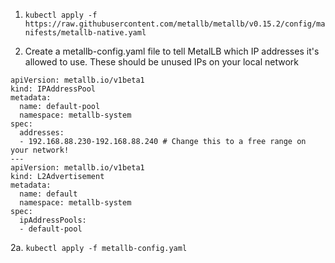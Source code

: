 1. `kubectl apply -f https://raw.githubusercontent.com/metallb/metallb/v0.15.2/config/manifests/metallb-native.yaml`

2. Create a metallb-config.yaml file to tell MetalLB which IP addresses it's allowed to use. These should be unused IPs on your local network

```
apiVersion: metallb.io/v1beta1
kind: IPAddressPool
metadata:
  name: default-pool
  namespace: metallb-system
spec:
  addresses:
  - 192.168.88.230-192.168.88.240 # Change this to a free range on your network!
---
apiVersion: metallb.io/v1beta1
kind: L2Advertisement
metadata:
  name: default
  namespace: metallb-system
spec:
  ipAddressPools:
  - default-pool
```

2a. `kubectl apply -f metallb-config.yaml`
